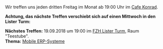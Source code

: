 Wir treffen uns jeden dritten Freitag im Monat ab 19:00 Uhr im
[Cafe Konrad]( https://www.openstreetmap.org/search?query=cafe%20konrad%20hannover#map=19/52.37246/9.73353 ).

**Achtung, das nächste Treffen verschiebt sich auf einen Mittwoch in den Lister Turm:**

<div class="box" markdown="1">
<strong>Nächstes Treffen:</strong> 19.09.2018 um 19:00 im <a href="https://www.openstreetmap.org/search?query=Lister%20Turm#map=17/52.38976/9.75553">FZH Lister Turm</a>, Raum "Teestube".
<br/>
<strong>Thema:</strong> <a href="mobileErpSysteme.html">Mobile ERP-Systeme</a>
</div>
